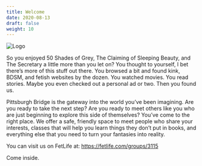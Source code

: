 ```yaml
---
title: Welcome
date: 2020-08-13
draft: false
weight: 10
---
```

![Logo](../../images/logo.png)

So you enjoyed 50 Shades of Grey, The Claiming of Sleeping Beauty, and The Secretary a little more than you let on? You thought to yourself, I bet there’s more of this stuff out there. You browsed a bit and found kink, BDSM, and fetish websites by the dozen. You watched movies. You read stories. Maybe you even checked out a personal ad or two. Then you found us.

Pittsburgh Bridge is the gateway into the world you’ve been imagining. Are you ready to take the next step? Are you ready to meet others like you who are just beginning to explore this side of themselves? You’ve come to the right place. We offer a safe, friendly space to meet people who share your interests, classes that will help you learn things they don’t put in books, and everything else that you need to turn your fantasies into reality.

You can visit us on FetLife at: https://fetlife.com/groups/3115

Come inside.